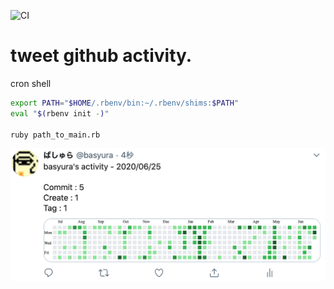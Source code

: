 ![CI](https://github.com/basyura/tweet-github-activity/workflows/UnitTest/badge.svg)

# tweet github activity.

cron shell

```sh
export PATH="$HOME/.rbenv/bin:~/.rbenv/shims:$PATH"
eval "$(rbenv init -)"

ruby path_to_main.rb
```


![Screenshot](https://raw.githubusercontent.com/basyura/tweet-github-activity/master/images/image.png)
